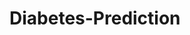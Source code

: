 # Diabetes-Prediction



















































































































